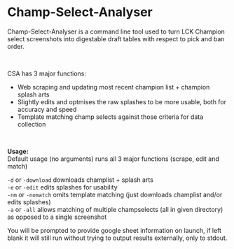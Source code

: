 # Champ-Select-Analyser

Champ-Select-Analyser is a command line tool used to turn LCK Champion select screenshots into digestable draft tables with respect to pick and ban order.

<br>

CSA has 3 major functions:
- Web scraping and updating most recent champion list + champion splash arts
- Slightly edits and optmises the raw splashes to be more usable, both for accuracy and speed
- Template matching champ selects against those criteria for data collection

<br>

<b> Usage: </b> 
<br>
Default usage (no arguments) runs all 3 major functions (scrape, edit and match)

`-d` or `-download` downloads champlist + splash arts <br>
`-e` or `-edit` edits splashes for usability <br>
`-nm` or `-nomatch` omits template matching (just downloads champlist and/or edits splashes) <br>
`-a` or `-all` allows matching of multiple champselects (all in given directory) as opposed to a single screenshot <br>

You will be prompted to provide google sheet information on launch, if left blank it will still run without trying to output results externally, only to stdout.
